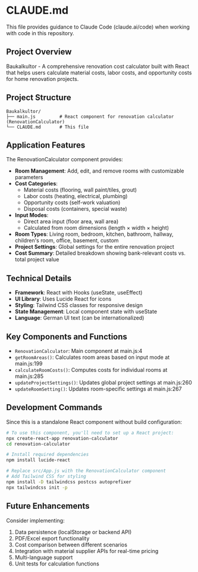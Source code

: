 # CLAUDE.md

This file provides guidance to Claude Code (claude.ai/code) when working with code in this repository.

## Project Overview

Baukalkultor - A comprehensive renovation cost calculator built with React that helps users calculate material costs, labor costs, and opportunity costs for home renovation projects.

## Project Structure

```
Baukalkultor/
├── main.js         # React component for renovation calculator (RenovationCalculator)
└── CLAUDE.md       # This file
```

## Application Features

The RenovationCalculator component provides:

- **Room Management**: Add, edit, and remove rooms with customizable parameters
- **Cost Categories**:
  - Material costs (flooring, wall paint/tiles, grout)
  - Labor costs (heating, electrical, plumbing)
  - Opportunity costs (self-work valuation)
  - Disposal costs (containers, special waste)
- **Input Modes**: 
  - Direct area input (floor area, wall area)
  - Calculated from room dimensions (length × width × height)
- **Room Types**: Living room, bedroom, kitchen, bathroom, hallway, children's room, office, basement, custom
- **Project Settings**: Global settings for the entire renovation project
- **Cost Summary**: Detailed breakdown showing bank-relevant costs vs. total project value

## Technical Details

- **Framework**: React with Hooks (useState, useEffect)
- **UI Library**: Uses Lucide React for icons
- **Styling**: Tailwind CSS classes for responsive design
- **State Management**: Local component state with useState
- **Language**: German UI text (can be internationalized)

## Key Components and Functions

- `RenovationCalculator`: Main component at main.js:4
- `getRoomAreas()`: Calculates room areas based on input mode at main.js:199
- `calculateRoomCosts()`: Computes costs for individual rooms at main.js:285
- `updateProjectSettings()`: Updates global project settings at main.js:260
- `updateRoomSetting()`: Updates room-specific settings at main.js:267

## Development Commands

Since this is a standalone React component without build configuration:

```bash
# To use this component, you'll need to set up a React project:
npx create-react-app renovation-calculator
cd renovation-calculator

# Install required dependencies
npm install lucide-react

# Replace src/App.js with the RenovationCalculator component
# Add Tailwind CSS for styling
npm install -D tailwindcss postcss autoprefixer
npx tailwindcss init -p
```

## Future Enhancements

Consider implementing:
1. Data persistence (localStorage or backend API)
2. PDF/Excel export functionality
3. Cost comparison between different scenarios
4. Integration with material supplier APIs for real-time pricing
5. Multi-language support
6. Unit tests for calculation functions